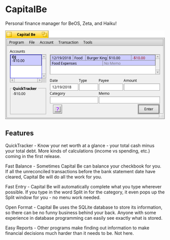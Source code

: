 # CapitalBe

Personal finance manager for BeOS, Zeta, and Haiku!

![screenshot](Screenshot.png)

## Features

QuickTracker - Know your net worth at a glance - your total cash minus your total debt. More kinds of calculations (income vs spending, etc.) coming in the first release.

Fast Balance - Sometimes Capital Be can balance your checkbook for you. If all the unreconciled transactions before the bank statement date have cleared, Capital Be will do all the work for you.

Fast Entry - Capital Be will automatically complete what you type wherever possible. If you type in the word Split in for the category, it even pops up the Split window for you - no menu work needed.

Open Format - Capital Be uses the SQLite database to store its information, so there can be no funny business behind your back. Anyone with some experience in database programming can easily see exactly what is stored.

Easy Reports - Other programs make finding out information to make financial decisions much harder than it needs to be. Not here.
